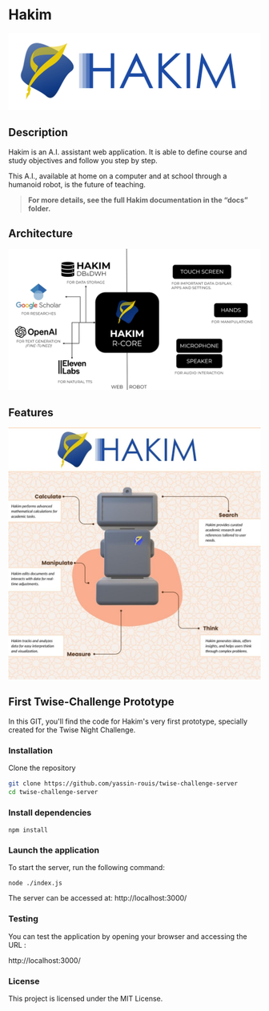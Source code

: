 # Hakim

![Logo HAKIM](https://github.com/yassin-rouis/twise-challenge-server/blob/master/docs/Logo%20Hakim.png?raw=true)

## Description


Hakim is an A.I. assistant web application.
It is able to define course and study objectives and follow you step by step.

This A.I., available at home on a computer and at school through a humanoid robot, is the future of teaching.

> **For more details, see the full Hakim documentation in the “docs” folder.**

## Architecture

![Hakim Architecture](https://github.com/yassin-rouis/twise-challenge-server/blob/master/docs/Architechture%20Diagram.jpg?raw=true)

## Features

![Hakim Features](https://github.com/yassin-rouis/twise-challenge-server/blob/master/docs/HAKIM%20Features.jpg?raw=true)

## First Twise-Challenge Prototype

In this GIT, you'll find the code for Hakim's very first prototype, specially created for the Twise Night Challenge.

### Installation

Clone the repository

```bash
git clone https://github.com/yassin-rouis/twise-challenge-server
cd twise-challenge-server
```

### Install dependencies
```
npm install
```

### Launch the application

To start the server, run the following command:
```
node ./index.js
```
The server can be accessed at: http://localhost:3000/

### Testing

You can test the application by opening your browser and accessing the URL :

http://localhost:3000/

### License

This project is licensed under the MIT License.